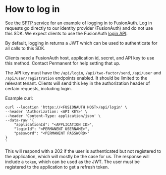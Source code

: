 # How to log in

See [the SFTP
service](https://github.com/PermanentOrg/sftp-service/blob/main/src/classes/AuthenticationSession.ts#L58)
for an example of logging in to FusionAuth. Log in requests go
directly to our identity provider (FusionAuth) and do not use this
SDK. We expect clients to use the FusionAuth [login
API](https://fusionauth.io/docs/apis/login#request-1).

By default, logging in returns a JWT which can be used to authenticate
for all calls to this SDK.

Clients need a FusionAuth host, application id, secret, and API key to
use this method. Contact Permanent for help setting that up.

The API key must have the `/api/login`, `/api/two-factor/send`,
`/api/user` and `/api/user/registration` endpoints enabled. It should
be limited to the relevant tenant. Clients will send this key in the
authorization header of certain requests, including login.

Example curl:

```
curl --location 'https://<FUSIONAUTH HOST>/api/login' \
--header 'Authorization: <API KEY>' \
--header 'Content-Type: application/json' \
--data-raw '{
    "applicationId": "<APPLICATION ID>",
    "loginId": "<PERMANENT USERNAME>",
    "password": "<PERMANENT PASSWORD>"
}
'
```

This will respond with a 202 if the user is authenticated but not
registered to the application, which will mostly be the case for
us. The response will include a `token`, which can be used as the
JWT. The user must be registered to the application to get a refresh
token.
